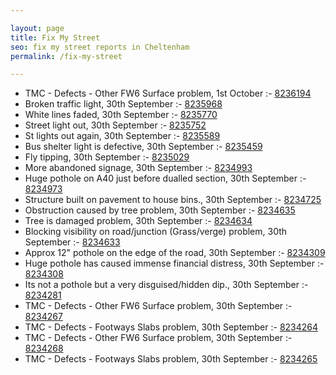 ```yaml
---

layout: page
title: Fix My Street
seo: fix my street reports in Cheltenham
permalink: /fix-my-street

---
```


<!-- fix_marker starts -->

- TMC - Defects - Other FW6  Surface problem, 1st October :- [8236194](https://www.fixmystreet.com/report/8236194)
- Broken traffic light, 30th September :- [8235968](https://www.fixmystreet.com/report/8235968)
- White lines faded, 30th September :- [8235770](https://www.fixmystreet.com/report/8235770)
- Street light out, 30th September :- [8235752](https://www.fixmystreet.com/report/8235752)
- St lights out again, 30th September :- [8235589](https://www.fixmystreet.com/report/8235589)
- Bus shelter light is defective, 30th September :- [8235459](https://www.fixmystreet.com/report/8235459)
- Fly tipping, 30th September :- [8235029](https://www.fixmystreet.com/report/8235029)
- More abandoned signage, 30th September :- [8234993](https://www.fixmystreet.com/report/8234993)
- Huge pothole on A40 just before dualled section, 30th September :- [8234973](https://www.fixmystreet.com/report/8234973)
- Structure built on pavement to house bins., 30th September :- [8234725](https://www.fixmystreet.com/report/8234725)
- Obstruction caused by tree problem, 30th September :- [8234635](https://www.fixmystreet.com/report/8234635)
- Tree is damaged problem, 30th September :- [8234634](https://www.fixmystreet.com/report/8234634)
- Blocking visibility on road/junction (Grass/verge) problem, 30th September :- [8234633](https://www.fixmystreet.com/report/8234633)
- Approx 12" pothole on the edge of the road, 30th September :- [8234309](https://www.fixmystreet.com/report/8234309)
- Huge pothole has caused immense financial distress, 30th September :- [8234308](https://www.fixmystreet.com/report/8234308)
- Its not a pothole but a very disguised/hidden dip., 30th September :- [8234281](https://www.fixmystreet.com/report/8234281)
- TMC - Defects - Other FW6  Surface problem, 30th September :- [8234267](https://www.fixmystreet.com/report/8234267)
- TMC - Defects - Footways Slabs problem, 30th September :- [8234264](https://www.fixmystreet.com/report/8234264)
- TMC - Defects - Other FW6  Surface problem, 30th September :- [8234268](https://www.fixmystreet.com/report/8234268)
- TMC - Defects - Footways Slabs problem, 30th September :- [8234265](https://www.fixmystreet.com/report/8234265)

<!-- fix_marker ends -->